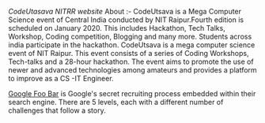 *CodeUtasava NITRR website*
About :-
 CodeUtsava is a Mega Computer Science event of Central India conducted by NIT Raipur.Fourth edition is scheduled on January 2020. This includes Hackathon, Tech Talks, Workshop, Coding competition, Blogging and many more.
 Students across india participate in the hackathon.
 CodeUtsava is a mega computer science event of NIT Raipur. This event consists of a series of Coding Workshops, Tech-talks and a 28-hour hackathon. The event aims to promote the use of newer and advanced technologies among amateurs and provides a platform to improve as a CS -IT Engineer.

[Google Foo Bar](https://foobar.withgoogle.com/) is Google's secret recruiting process embedded within their search engine. There are 5 levels, each with a different number of challenges that follow a story.

